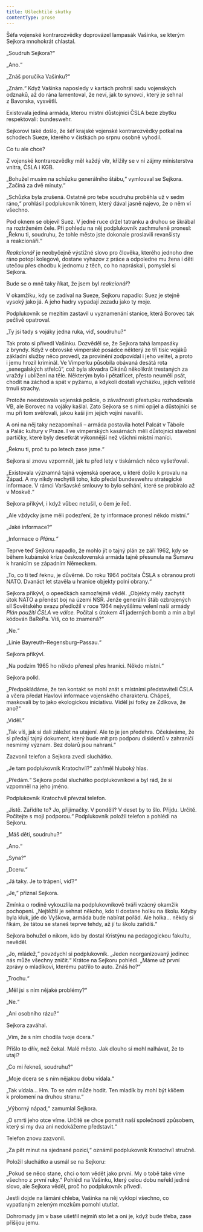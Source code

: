 ```yaml
---
title: Ušlechtilé skutky
contentType: prose
---
```


<section>

Šéfa vojenské kontrarozvědky doprovázel lampasák Vašinka, se kterým Sejkora mnohokrát chlastal.

„Soudruh Sejkora?“

„Ano.“

„Znáš poručíka Vašinku?“

„Znám.“ Když Vašinka naposledy v kartách prohrál sadu vojenských odznaků, až do rána lamentoval, že neví, jak to synovci, který je sehnal z Bavorska, vysvětlí.

Existovala jediná armáda, kterou místní důstojníci ČSLA beze zbytku respektovali: bundeswehr.

Sejkorovi také došlo, že šéf krajské vojenské kontrarozvědky potkal na schodech Sueze, kterého v čistkách po srpnu osobně vyhodil.

Co tu ale chce?

Z vojenské kontrarozvědky měl každý vítr, křížily se v ní zájmy ministerstva vnitra, ČSLA i KGB.

„Bohužel musím na schůzku generálního štábu,“ vymlouval se Sejkora. „Začíná za dvě minuty.“

„Schůzka byla zrušená. Ostatně pro tebe soudruhu proběhla už v sedm ráno,“ prohlásil podplukovník tónem, který dával jasně najevo, že o něm ví všechno.

Pod oknem se objevil Suez. V jedné ruce držel tatranku a druhou se škrábal na roztrženém čele. Při pohledu na něj podplukovník zachmuřeně pronesl: „Řeknu ti, soudruhu, že tohle město jste dokonale proslavili revanšisty a reakcionáři.“

_Reakcionář_ je neobyčejně výstižné slovo pro člověka, kterého jednoho dne ráno potopí kolegové, dostane vyhazov z práce a odpoledne mu žena i děti utečou přes chodbu k jednomu z těch, co ho napráskali, pomyslel si Sejkora.

Bude se o mně taky říkat, že jsem byl _reakcionář_?

V okamžiku, kdy se zadíval na Sueze, Sejkoru napadlo: Suez je stejně vysoký jako já. A jeho hadry vypadají zezadu jako ty moje.

Podplukovník se mezitím zastavil u vyznamenání stanice, která Borovec tak pečlivě opatroval.

„Ty jsi tady s vojáky jedna ruka, viď, soudruhu?“

Tak proto si přivedl Vašinku. Dozvěděl se, že Sejkora tahá lampasáky z bryndy. Když v obrovské vimperské posádce některý ze tří tisíc vojáků základní služby něco provedl, za provinění zodpovídal i jeho velitel, a proto i jemu hrozil kriminál. Ve Vimperku působila obávaná desátá rota „senegalských střelců“, což byla skvadra Cikánů několikrát trestaných za vraždy i ublížení na těle. Některým bylo i pětatřicet, přesto neuměli psát, chodit na záchod a spát v pyžamu, a kdykoli dostali vycházku, jejich velitelé trnuli strachy.

Protože neexistovala vojenská policie, o závažnosti přestupku rozhodovala VB, ale Borovec na vojáky kašlal. Zato Sejkora se s nimi opíjel a důstojníci se mu při tom svěřovali, jakou kaši jim jejich vojíni navařili.

A oni na něj taky nezapomínali – armáda postavila hotel Palcát v Táboře a Palác kultury v Praze. I ve vimperských kasárnách měli důstojníci stavební partičky, které byly desetkrát výkonnější než všichni místní maníci.

„Řeknu ti, proč tu po letech zase jsme.“

Sejkora si znovu vzpomněl, jak tu před lety v tiskárnách něco vyšetřovali.

„Existovala významná tajná vojenská operace, u které došlo k provalu na Západ. A my nikdy nechytili toho, kdo předal bundeswehru strategické informace. V rámci Varšavské smlouvy to bylo selhání, které se probíralo až v Moskvě.“

Sejkora přikývl, i když vůbec netušil, o čem je řeč.

„Ale vždycky jsme měli podezření, že ty informace pronesl někdo místní.“

„Jaké informace?“

„Informace o _Plánu.“_

Teprve teď Sejkoru napadlo, že mohlo jít o tajný plán ze září 1962, kdy se během kubánské krize československá armáda tajně přesunula na Šumavu k hranicím se západním Německem.

„To, co ti teď řeknu, je důvěrné. Do roku 1964 počítala ČSLA s obranou proti NATO. Dvanáct let stavěla u hranice objekty polní obrany.“

Sejkora přikývl, o opeečkách samozřejmě věděl. „Objekty měly zachytit útok NATO a přenést boj na území NSR. Jenže generální štáb ozbrojených sil Sovětského svazu předložil v roce 1964 nejvyššímu velení naší armády _Plán použití ČSLA_ ve _válce._ Počítal s útokem 41 jaderných bomb a min a byl kódován BaRePa. Víš, co to znamená?“

„Ne.“

„Linie Bayreuth–Regensburg–Passau.“

Sejkora přikývl.

„Na podzim 1965 ho někdo přenesl přes hranici. Někdo místní.“

Sejkora polkl.

„Předpokládáme, že ten kontakt se mohl znát s místními představiteli ČSLA a včera předat Havlovi informace vojenského charakteru. Chápeš, maskovali by to jako ekologickou iniciativu. Viděl jsi fotky ze Zdíkova, že ano?“

„Viděl.“

„Tak víš, jak si dali záležet na utajení. Ale to je jen předehra. Očekáváme, že si předají tajný dokument, který bude mít pro podporu disidentů v zahraničí nesmírný význam. Bez dolarů jsou nahraní.“

Zazvonil telefon a Sejkora zvedl sluchátko.

„Je tam podplukovník Kratochvíl?“ zahřměl hluboký hlas.

„Předám.“ Sejkora podal sluchátko podplukovníkovi a byl rád, že si vzpomněl na jeho jméno.

Podplukovník Kratochvíl převzal telefon.

„Jistě. Zařídíte to? Jo, přijímačky. V pondělí? V deset by to šlo. Přijdu. Určitě. Počítejte s mojí podporou.“ Podplukovník položil telefon a pohlédl na Sejkoru.

„Máš děti, soudruhu?“

„Ano.“

„Syna?“

„Dceru.“

„Já taky. Je to trápení, viď?“

„Je,“ přiznal Sejkora.

Zmínka o rodině vykouzlila na podplukovníkově tváři vzácný okamžik pochopení. „Nejtěžší je sehnat někoho, kdo ti dostane holku na školu. Kdyby byla kluk, jde do Vyškova, armáda bude nabírat pořád. Ale holka… někdy si říkám, že tátou se staneš teprve tehdy, až jí tu školu zařídíš.“

Sejkora bohužel o nikom, kdo by dostal Kristýnu na pedagogickou fakultu, nevěděl.

„Jo, mládež,“ povzdychl si podplukovník. „Jeden neorganizovaný jedinec nás může všechny zničit.“ Krátce na Sejkoru pohlédl. „Máme už první zprávy o mladíkovi, kterému patřilo to auto. Znáš ho?“

„Trochu.“

„Měl jsi s ním nějaké problémy?“

„Ne.“

„Ani osobního rázu?“

Sejkora zaváhal.

„Vím, že s ním chodila tvoje dcera.“

Přišlo to dřív, než čekal. Malé město. Jak dlouho si mohl nalhávat, že to utají?

„Co mi řekneš, soudruhu?“

„Moje dcera se s ním nějakou dobu vídala.“

„Tak vídala… Hm. To se nám může hodit. Ten mladík by mohl být klíčem k prolomení na druhou stranu.“

„Výborný nápad,“ zamumlal Sejkora.

„O smrti jeho otce víme. Určitě se chce pomstít naší společnosti způsobem, který si my dva ani nedokážeme představit.“

Telefon znovu zazvonil.

„Za pět minut na sjednané pozici,“ oznámil podplukovník Kratochvíl stručně.

Položil sluchátko a usmál se na Sejkoru:

„Pokud se něco stane, chci o tom vědět jako první. My o tobě také víme všechno z první ruky.“ Pohlédl na Vašinku, který celou dobu neřekl jediné slovo, ale Sejkora věděl, proč ho podplukovník přivedl.

Jestli dojde na lámání chleba, Vašinka na něj vyklopí všechno, co vypatlaným zeleným mozkům pomohl ututlat.

Dohromady jim v base ušetřil nejmíň sto let a oni je, když bude třeba, zase přišijou jemu.

</section>
